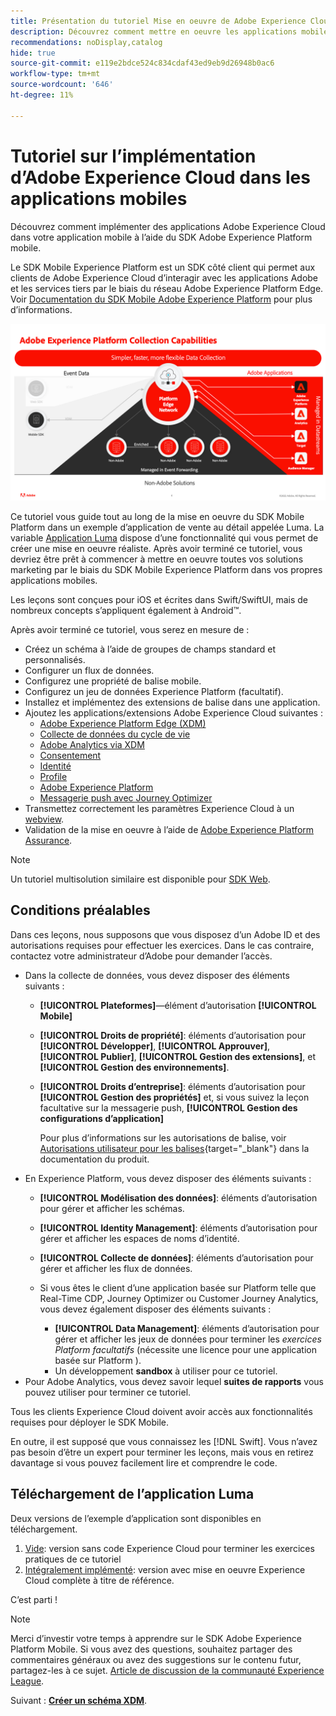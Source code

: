 ```yaml
---
title: Présentation du tutoriel Mise en oeuvre de Adobe Experience Cloud dans les applications mobiles
description: Découvrez comment mettre en oeuvre les applications mobiles Adobe Experience Cloud. Ce tutoriel vous guide tout au long d’une mise en oeuvre d’applications Experience Cloud dans un exemple d’application Swift.
recommendations: noDisplay,catalog
hide: true
source-git-commit: e119e2bdce524c834cdaf43ed9eb9d26948b0ac6
workflow-type: tm+mt
source-wordcount: '646'
ht-degree: 11%

---
```


# Tutoriel sur l’implémentation d’Adobe Experience Cloud dans les applications mobiles

Découvrez comment implémenter des applications Adobe Experience Cloud dans votre application mobile à l’aide du SDK Adobe Experience Platform mobile.

Le SDK Mobile Experience Platform est un SDK côté client qui permet aux clients de Adobe Experience Cloud d’interagir avec les applications Adobe et les services tiers par le biais du réseau Adobe Experience Platform Edge. Voir [Documentation du SDK Mobile Adobe Experience Platform](https://developer.adobe.com/client-sdks/documentation/) pour plus d’informations.

![paramètres de création](assets/data-collection-mobile-sdk.png)


Ce tutoriel vous guide tout au long de la mise en oeuvre du SDK Mobile Platform dans un exemple d’application de vente au détail appelée Luma. La variable [Application Luma](https://github.com/Adobe-Marketing-Cloud/Luma-iOS-Mobile-App) dispose d’une fonctionnalité qui vous permet de créer une mise en oeuvre réaliste. Après avoir terminé ce tutoriel, vous devriez être prêt à commencer à mettre en oeuvre toutes vos solutions marketing par le biais du SDK Mobile Experience Platform dans vos propres applications mobiles.

Les leçons sont conçues pour iOS et écrites dans Swift/SwiftUI, mais de nombreux concepts s’appliquent également à Android™.

Après avoir terminé ce tutoriel, vous serez en mesure de :

* Créez un schéma à l’aide de groupes de champs standard et personnalisés.
* Configurer un flux de données.
* Configurez une propriété de balise mobile.
* Configurez un jeu de données Experience Platform (facultatif).
* Installez et implémentez des extensions de balise dans une application.
* Ajoutez les applications/extensions Adobe Experience Cloud suivantes :
   * [Adobe Experience Platform Edge (XDM)](events.md)
   * [Collecte de données du cycle de vie](lifecycle-data.md)
   * [Adobe Analytics via XDM](analytics.md)
   * [Consentement](consent.md)
   * [Identité](identity.md)
   * [Profile](profile.md)
   * [Adobe Experience Platform](platform.md)
   * [Messagerie push avec Journey Optimizer](journey-optimizer-push.md)
* Transmettez correctement les paramètres Experience Cloud à un [webview](web-views.md).
* Validation de la mise en oeuvre à l’aide de [Adobe Experience Platform Assurance](assurance.md).

>[!NOTE]
>
>Un tutoriel multisolution similaire est disponible pour [SDK Web](../tutorial-web-sdk/overview.md).

## Conditions préalables

Dans ces leçons, nous supposons que vous disposez d’un Adobe ID et des autorisations requises pour effectuer les exercices. Dans le cas contraire, contactez votre administrateur d’Adobe pour demander l’accès.

* Dans la collecte de données, vous devez disposer des éléments suivants :
   * **[!UICONTROL Plateformes]**—élément d’autorisation **[!UICONTROL Mobile]**
   * **[!UICONTROL Droits de propriété]**: éléments d’autorisation pour **[!UICONTROL Développer]**, **[!UICONTROL Approuver]**, **[!UICONTROL Publier]**, **[!UICONTROL Gestion des extensions]**, et **[!UICONTROL Gestion des environnements]**.
   * **[!UICONTROL Droits d’entreprise]**: éléments d’autorisation pour **[!UICONTROL Gestion des propriétés]** et, si vous suivez la leçon facultative sur la messagerie push, **[!UICONTROL Gestion des configurations d’application]**

     Pour plus d’informations sur les autorisations de balise, voir [Autorisations utilisateur pour les balises](https://experienceleague.adobe.com/docs/experience-platform/tags/admin/user-permissions.html?lang=fr){target="_blank"} dans la documentation du produit.
* En Experience Platform, vous devez disposer des éléments suivants :
   * **[!UICONTROL Modélisation des données]**: éléments d’autorisation pour gérer et afficher les schémas.
   * **[!UICONTROL Identity Management]**: éléments d’autorisation pour gérer et afficher les espaces de noms d’identité.
   * **[!UICONTROL Collecte de données]**: éléments d’autorisation pour gérer et afficher les flux de données.

   * Si vous êtes le client d’une application basée sur Platform telle que Real-Time CDP, Journey Optimizer ou Customer Journey Analytics, vous devez également disposer des éléments suivants :
      * **[!UICONTROL Data Management]**: éléments d’autorisation pour gérer et afficher les jeux de données pour terminer les _exercices Platform facultatifs_ (nécessite une licence pour une application basée sur Platform ).
      * Un développement **sandbox** à utiliser pour ce tutoriel.
* Pour Adobe Analytics, vous devez savoir lequel **suites de rapports** vous pouvez utiliser pour terminer ce tutoriel.

Tous les clients Experience Cloud doivent avoir accès aux fonctionnalités requises pour déployer le SDK Mobile.

En outre, il est supposé que vous connaissez les [!DNL Swift]. Vous n’avez pas besoin d’être un expert pour terminer les leçons, mais vous en retirez davantage si vous pouvez facilement lire et comprendre le code.

## Téléchargement de l’application Luma

Deux versions de l’exemple d’application sont disponibles en téléchargement.

1. [Vide](https://github.com/Adobe-Marketing-Cloud/Luma-iOS-Mobile-App{target="_blank"}): version sans code Experience Cloud pour terminer les exercices pratiques de ce tutoriel
1. [Intégralement implémenté](https://github.com/Adobe-Marketing-Cloud/Luma-iOS-Mobile-App{target="_blank"}): version avec mise en oeuvre Experience Cloud complète à titre de référence.

C’est parti !

>[!NOTE]
>
>Merci d’investir votre temps à apprendre sur le SDK Adobe Experience Platform Mobile. Si vous avez des questions, souhaitez partager des commentaires généraux ou avez des suggestions sur le contenu futur, partagez-les à ce sujet. [Article de discussion de la communauté Experience League](https://experienceleaguecommunities.adobe.com/t5/adobe-experience-platform-launch/tutorial-discussion-implement-adobe-experience-cloud-in-mobile/td-p/443796).

Suivant : **[Créer un schéma XDM](create-schema.md)**.
